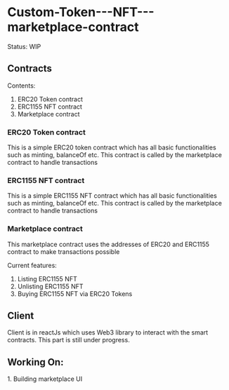 # Custom-Token---NFT---marketplace-contract

Status: WIP

<h2> Contracts </h2>

Contents:
1. ERC20 Token contract
2. ERC1155 NFT contract
3. Marketplace contract

<h3> ERC20 Token contract </h3>
This is a simple ERC20 token contract which has all basic functionalities such as minting, balanceOf etc. This contract is called by the marketplace contract to handle transactions

<h3> ERC1155 NFT contract </h3>
This is a simple ERC1155 NFT contract which has all basic functionalities such as minting, balanceOf etc. This contract is called by the marketplace contract to handle transactions

<h3> Marketplace contract </h3>
This marketplace contract uses the addresses of ERC20 and ERC1155 contract to make transactions possible

Current features:
1. Listing ERC1155 NFT
2. Unlisting ERC1155 NFT
3. Buying ERC1155 NFT via ERC20 Tokens

<h2> Client </h2>

Client is in reactJs which uses Web3 library to interact with the smart contracts. This part is still under progress.

<h2> Working On: </h2>
1. Building marketplace UI

